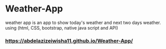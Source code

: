 # Weather-App
weather app is an app to show today's weather and next two days weather. using (html, CSS, bootstrap, native java script and API)
### https://abdelazizeiwisha11.github.io/Weather-App/
